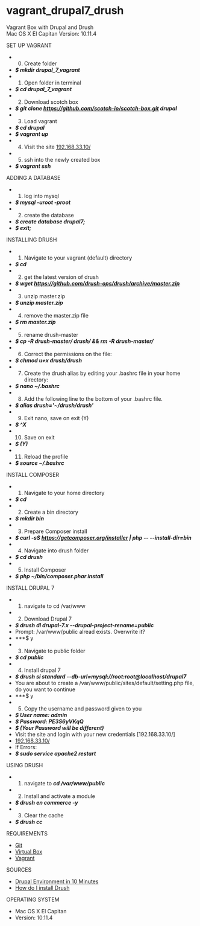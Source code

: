 # vagrant_drupal7_drush

Vagrant Box with Drupal and Drush   
Mac OS X El Capitan Version: 10.11.4


SET UP VAGRANT
* 0. Create folder
* ***$ mkdir drupal_7_vagrant***
* 1. Open folder in terminal
* ***$ cd drupal_7_vagrant***
* 2. Download scotch box
* ***$ git clone https://github.com/scotch-io/scotch-box.git drupal***
* 3. Load vagrant
* ***$ cd drupal***
* ***$ vagrant up***
* 4. Visit the site [192.168.33.10/](http://192.168.33.10/)
* 5. ssh into the newly created box
* ***$ vagrant ssh***
  
ADDING A DATABASE
* 1. log into mysql
* ***$ mysql -uroot -proot***
* 2. create the database
* ***$ create database drupal7;***
* ***$ exit;***
  
INSTALLING DRUSH
* 1. Navigate to your vagrant (default) directory
* ***$ cd***
* 2. get the latest version of drush
* ***$ wget https://github.com/drush-ops/drush/archive/master.zip***
* 3. unzip master.zip
* ***$ unzip master.zip***
* 4. remove the master.zip file 
* ***$ rm master.zip***
* 5. rename drush-master
* ***$ cp -R drush-master/ drush/ && rm -R drush-master/***
* 6. Correct the permissions on the file:
* ***$ chmod u+x drush/drush***
* 7. Create the drush alias by editing your .bashrc file in your home directory:
* ***$ nano ~/.bashrc***
* 8. Add the following line to the bottom of your .bashrc file.
* ***$ alias drush='~/drush/drush'***
* 9. Exit nano, save on exit (Y)
* ***$ ^X***
* 10. Save on exit
* ***$ (Y)***
* 11. Reload the profile
* ***$ source ~/.bashrc***
  
INSTALL COMPOSER
* 1. Navigate to your home directory
* ***$ cd***
* 2. Create a bin directory
* ***$ mkdir bin***
* 3. Prepare Composer install
* ***$ curl -sS https://getcomposer.org/installer | php -- --install-dir=bin***
* 4. Navigate into drush folder
* ***$ cd drush***
* 5. Install Composer
* ***$ php ~/bin/composer.phar install***
  
INSTALL DRUPAL 7
* 1. navigate to cd /var/www
* 2. Download Drupal 7 
* ***$ drush dl drupal-7.x --drupal-project-rename=public***
* Prompt: /var/www/public alread exists. Overwrite it? 
* ***$ y
* 3. Navigate to public folder
* ***$ cd public***
* 4. Install drupal 7
* ***$ drush si standard --db-url=mysql://root:root@localhost/drupal7***
* You are about to create a /var/www/public/sites/default/setting.php file, do you want to continue
* ***$ y
* 5. Copy the username and password given to you
* ***$ User name: admin***
* ***$ Password: PE3S6yVKqQ***
* ***$ (Your Password will be different)***
* Visit the site and login with your new credentials [192.168.33.10/]
* [192.168.33.10/](http://192.168.33.10/)
* If Errors:
* ***$ sudo service apache2 restart***
  
USING DRUSH
* 1. navigate to ***cd /var/www/public***
* 2. Install and activate a module
* ***$ drush en commerce -y***
* 3. Clear the cache
* ***$ drush cc***
  
REQUIREMENTS
* [Git](https://git-scm.com/downloads)
* [Virtual Box](https://www.virtualbox.org/wiki/Downloads)
* [Vagrant](https://www.vagrantup.com/downloads.html)

SOURCES
* [Drupal Environment in 10 Minutes](https://www.carnaghan.com/2015/05/drupal-development-environment-in-less-than-10-minutes)
* [How do I install Drush](https://www.greengeeks.com/kb/2874/how-do-i-install-drush/)
  
OPERATING SYSTEM 
* Mac OS X El Capitan
* Version: 10.11.4

 
   
   
   
 
